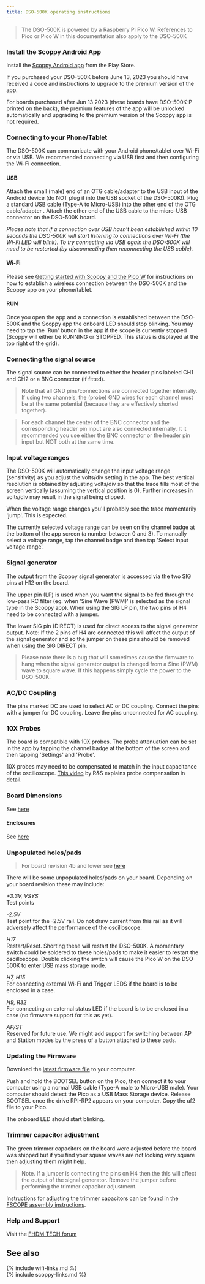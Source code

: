 ```yaml
---
title: DSO-500K operating instructions
---
```


> The DSO-500K is powered by a Raspberry Pi Pico W. References to Pico or Pico W in this documentation also apply to the DSO-500K

### Install the Scoppy Android App
Install the [Scoppy Android app](https://play.google.com/store/apps/details?id=xyz.fhdm.scoppy) from the Play Store.

If you purchased your DSO-500K before June 13, 2023 you should have received a code and instructions to upgrade to the premium version of the app.

For boards purchased after Jun 13 2023 (these boards have DSO-500K-P printed on the back), the premium features of the app will be unlocked automatically 
and upgrading to the premium version of the Scoppy app is not required.

### Connecting to your Phone/Tablet

The DSO-500K can communicate with your Android phone/tablet over Wi-Fi or via USB. We recommended connecting via USB first and then configuring the Wi-Fi connection.

#### USB
Attach the small (male) end of an OTG cable/adapter to the USB input of the Android device (do NOT plug it into the USB socket of the DSO-500K!). 
Plug a standard USB cable (Type-A to Micro-USB) into the other end of the OTG cable/adapter . Attach the other end of the USB cable to the micro-USB connector on the DSO-500K board.

_Please note that if a connection over USB hasn’t been established within 10 seconds the DSO-500K will start listening to connections over Wi-Fi (the Wi-Fi LED will blink). To try connecting via USB again the DSO-500K will need to be restarted (by disconnecting then reconnecting the USB cable)._

#### Wi-Fi
Please see [Getting started with Scoppy and the Pico W](./wiki/Getting-started-with-the-Pico-W) for instructions on how to establish a wireless connection between the DSO-500K and the Scoppy app on your phone/tablet.

#### RUN

Once you open the app and a connection is established between the DSO-500K and the Scoppy app the onboard LED should stop blinking. You may need to tap the 'Run' button in the app if the scope is currently stopped (Scoppy will either be RUNNING or STOPPED. This status is displayed at the top right of the grid).

### Connecting the signal source

The signal source can be connected to either the header pins labeled CH1 and CH2 or a BNC connector (if fitted).

> Note that all GND pins/connections are connected together internally. If using two channels, the (probe) GND wires for each channel must be at the same potential (because they are effectively shorted together). 

> For each channel the center of the BNC connector and the corresponding header pin input are also connected internally. It it recommended you use either the BNC connector or the header pin input but NOT both at the same time.

### Input voltage ranges

The DSO-500K will automatically change the input voltage range (sensitivity) as you adjust the volts/div setting in the app. The best vertical resolution is
obtained by adjusting volts/div so that the trace fills most of the screen vertically (assuming the vertical position is 0). Further increases in volts/div
may result in the signal being clipped.
    
When the voltage range changes you'll probably see the trace momentarily 'jump'. This is expected.   
   
The currently selected voltage range can be seen on the channel badge at the bottom of the app screen (a number between 0 and 3). To manually select a voltage range, tap the channel badge and then tap 'Select input voltage range'.   
   
### Signal generator

The output from the Scoppy signal generator is accessed via the two SIG pins at H12 on the board.
   
The upper pin (LP) is used when you want the signal to be fed through the low-pass RC filter (eg. when 'Sine Wave (PWM)' is selected as the signal type in the Scoppy app). When using the SIG LP pin, the two pins of H4 need to be connected with a jumper.

The lower SIG pin (DIRECT) is used for direct access to the signal generator output. Note: If the 2 pins of H4 are connected this will affect the output of the signal generator and so the jumper on these pins should be removed when using the SIG DIRECT pin.

> Please note there is a bug that will sometimes cause the firmware to hang when the signal generator output is changed from a Sine (PWM) wave to square wave. If this happens simply cycle the power to the DSO-500K.

### AC/DC Coupling

The pins marked DC are used to select AC or DC coupling. Connect the pins with a jumper for DC coupling. Leave the pins unconnected for AC coupling.

### 10X Probes

The board is compatible with 10X probes. The probe attenuation can be set in the app by tapping the channel badge at the bottom of the screen
and then tapping 'Settings' and 'Probe'.
   
10X probes may need to be compensated to match in the input capacitance of the oscilloscope. [This video](https://www.youtube.com/watch?v=ke7ST2CUxNo) by R&S explains probe compensation in detail.

### Board Dimensions
See [here](/wiki/fscope-dso-500k-dimensions)

#### Enclosures
See [here](/wiki/fscope-dso-500k-enclosures)

### Unpopulated holes/pads

> For board revision 4b and lower see [here](https://oscilloscope.fhdm.xyz/wiki/fscope-dso-500k-v2-usage)

There will be some unpopulated holes/pads on your board. Depending on your board revision these may include:

_+3.3V, VSYS_
<br>
Test points

_-2.5V_
<br>
Test point for the -2.5V rail. Do not draw current from this rail as it will adversely affect the performance
of the oscilloscope.

_H17_
<br>
Restart/Reset. Shorting these will restart the DSO-500K. A momentary switch could be soldered to these holes/pads to make it easier to restart the oscilloscope. Double clicking the switch will cause the Pico W on the DSO-500K to enter USB mass storage mode.

_H7, H15_ 
<br>
For connecting external Wi-Fi and Trigger LEDS if the board is to be enclosed in a case.

_H9, R32_ 
<br>
For connecting an external status LED if the board is to be enclosed in a case (no firmware support for this as yet).

_AP/ST_
<br>
Reserved for future use. We might add support for switching between AP and Station modes by the press of a button attached to these pads.

### Updating the Firmware

Download the [latest firmware file](https://github.com/fhdm-dev/scpdl1/raw/master/a/v16/scoppy-dso-500k-p-v16.uf2) to your computer.

Push and hold the BOOTSEL button on the Pico, then connect it to your computer using a normal USB cable (Type-A male to Micro-USB male). Your computer should detect the Pico as a USB Mass Storage device. Release BOOTSEL once the drive RPI-RP2 appears on your computer. Copy the uf2 file to your Pico.   

The onboard LED should start blinking.

### Trimmer capacitor adjustment

The green trimmer capacitors on the board were adjusted before the board was shipped but if you find your square waves are not looking very square then adjusting them
might help. 

> Note. If a jumper is connecting the pins on H4 then the this will affect the output of the signal generator. Remove the jumper before performing the trimmer capacitor adjustment.

Instructions for adjusting the trimmer capacitors can be found in the [FSCOPE assembly instructions](wiki/fscope-500k).

### Help and Support
Visit the [FHDM TECH forum](https://fhdm.boards.net/)

## See also
{% include wifi-links.md %}
<br>
{% include scoppy-links.md %}
